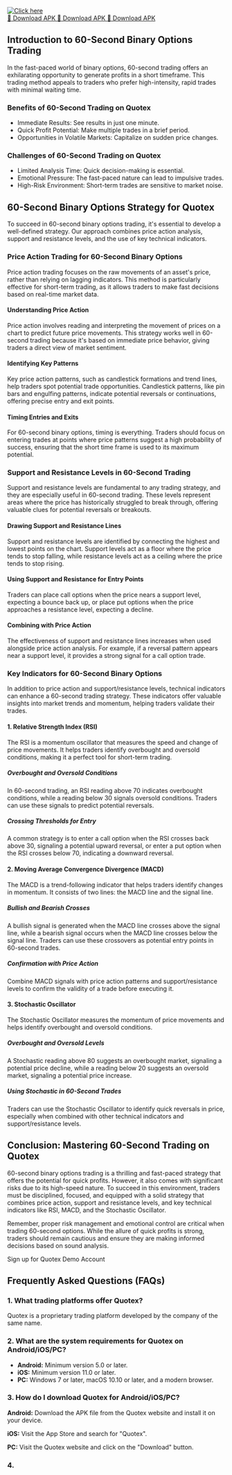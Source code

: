 [![Click here](https://readscoops.com/wp-content/uploads/2023/03/Readscoop-aviator-1-1.jpg)](https://traff.sbs/deff)  
[🔽 Download APK 🔽 Download APK 🔽 Download APK](https://traff.sbs/deff)
## Introduction to 60-Second Binary Options Trading

In the fast-paced world of binary options, 60-second trading offers an
exhilarating opportunity to generate profits in a short timeframe. This
trading method appeals to traders who prefer high-intensity, rapid
trades with minimal waiting time.

### Benefits of 60-Second Trading on Quotex

-   Immediate Results: See results in just one minute.
-   Quick Profit Potential: Make multiple trades in a brief period.
-   Opportunities in Volatile Markets: Capitalize on sudden price
    changes.

### Challenges of 60-Second Trading on Quotex

-   Limited Analysis Time: Quick decision-making is essential.
-   Emotional Pressure: The fast-paced nature can lead to impulsive
    trades.
-   High-Risk Environment: Short-term trades are sensitive to market
    noise.

## 60-Second Binary Options Strategy for Quotex

To succeed in 60-second binary options trading, it\'s essential to
develop a well-defined strategy. Our approach combines price action
analysis, support and resistance levels, and the use of key technical
indicators.

### Price Action Trading for 60-Second Binary Options

Price action trading focuses on the raw movements of an asset\'s price,
rather than relying on lagging indicators. This method is particularly
effective for short-term trading, as it allows traders to make fast
decisions based on real-time market data.

#### Understanding Price Action

Price action involves reading and interpreting the movement of prices on
a chart to predict future price movements. This strategy works well in
60-second trading because it\'s based on immediate price behavior,
giving traders a direct view of market sentiment.

#### Identifying Key Patterns

Key price action patterns, such as candlestick formations and trend
lines, help traders spot potential trade opportunities. Candlestick
patterns, like pin bars and engulfing patterns, indicate potential
reversals or continuations, offering precise entry and exit points.

#### Timing Entries and Exits

For 60-second binary options, timing is everything. Traders should focus
on entering trades at points where price patterns suggest a high
probability of success, ensuring that the short time frame is used to
its maximum potential.

### Support and Resistance Levels in 60-Second Trading

Support and resistance levels are fundamental to any trading strategy,
and they are especially useful in 60-second trading. These levels
represent areas where the price has historically struggled to break
through, offering valuable clues for potential reversals or breakouts.

#### Drawing Support and Resistance Lines

Support and resistance levels are identified by connecting the highest
and lowest points on the chart. Support levels act as a floor where the
price tends to stop falling, while resistance levels act as a ceiling
where the price tends to stop rising.

#### Using Support and Resistance for Entry Points

Traders can place call options when the price nears a support level,
expecting a bounce back up, or place put options when the price
approaches a resistance level, expecting a decline.

#### Combining with Price Action

The effectiveness of support and resistance lines increases when used
alongside price action analysis. For example, if a reversal pattern
appears near a support level, it provides a strong signal for a call
option trade.

### Key Indicators for 60-Second Binary Options

In addition to price action and support/resistance levels, technical
indicators can enhance a 60-second trading strategy. These indicators
offer valuable insights into market trends and momentum, helping traders
validate their trades.

#### 1. Relative Strength Index (RSI)

The RSI is a momentum oscillator that measures the speed and change of
price movements. It helps traders identify overbought and oversold
conditions, making it a perfect tool for short-term trading.

##### Overbought and Oversold Conditions

In 60-second trading, an RSI reading above 70 indicates overbought
conditions, while a reading below 30 signals oversold conditions.
Traders can use these signals to predict potential reversals.

##### Crossing Thresholds for Entry

A common strategy is to enter a call option when the RSI crosses back
above 30, signaling a potential upward reversal, or enter a put option
when the RSI crosses below 70, indicating a downward reversal.

#### 2. Moving Average Convergence Divergence (MACD)

The MACD is a trend-following indicator that helps traders identify
changes in momentum. It consists of two lines: the MACD line and the
signal line.

##### Bullish and Bearish Crosses

A bullish signal is generated when the MACD line crosses above the
signal line, while a bearish signal occurs when the MACD line crosses
below the signal line. Traders can use these crossovers as potential
entry points in 60-second trades.

##### Confirmation with Price Action

Combine MACD signals with price action patterns and support/resistance
levels to confirm the validity of a trade before executing it.

#### 3. Stochastic Oscillator

The Stochastic Oscillator measures the momentum of price movements and
helps identify overbought and oversold conditions.

##### Overbought and Oversold Levels

A Stochastic reading above 80 suggests an overbought market, signaling a
potential price decline, while a reading below 20 suggests an oversold
market, signaling a potential price increase.

##### Using Stochastic in 60-Second Trades

Traders can use the Stochastic Oscillator to identify quick reversals in
price, especially when combined with other technical indicators and
support/resistance levels.

## Conclusion: Mastering 60-Second Trading on Quotex

60-second binary options trading is a thrilling and fast-paced strategy
that offers the potential for quick profits. However, it also comes with
significant risks due to its high-speed nature. To succeed in this
environment, traders must be disciplined, focused, and equipped with a
solid strategy that combines price action, support and resistance
levels, and key technical indicators like RSI, MACD, and the Stochastic
Oscillator.

Remember, proper risk management and emotional control are critical when
trading 60-second options. While the allure of quick profits is strong,
traders should remain cautious and ensure they are making informed
decisions based on sound analysis.

Sign up for Quotex Demo Account

## Frequently Asked Questions (FAQs)

### 1. What trading platforms offer Quotex?

Quotex is a proprietary trading platform developed by the company of the
same name.

### 2. What are the system requirements for Quotex on Android/iOS/PC?

-   **Android:** Minimum version 5.0 or later.
-   **iOS:** Minimum version 11.0 or later.
-   **PC:** Windows 7 or later, macOS 10.10 or later, and a modern
    browser.

### 3. How do I download Quotex for Android/iOS/PC?

**Android:** Download the APK file from the Quotex website and install
it on your device.

**iOS:** Visit the App Store and search for "Quotex".

**PC:** Visit the Quotex website and click on the "Download"
button.

### 4.

